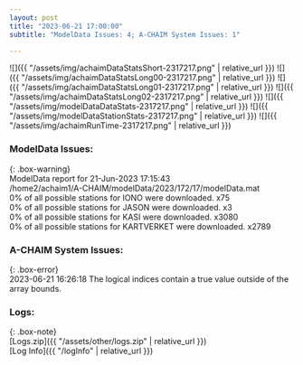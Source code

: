 ```yaml
---
layout: post
title: "2023-06-21 17:00:00"
subtitle: "ModelData Issues: 4; A-CHAIM System Issues: 1"

---
```


![]({{ "/assets/img/achaimDataStatsShort-2317217.png" | relative_url }})
![]({{ "/assets/img/achaimDataStatsLong00-2317217.png" | relative_url }})
![]({{ "/assets/img/achaimDataStatsLong01-2317217.png" | relative_url }})
![]({{ "/assets/img/achaimDataStatsLong02-2317217.png" | relative_url }})
![]({{ "/assets/img/modelDataDataStats-2317217.png" | relative_url }})
![]({{ "/assets/img/modelDataStationStats-2317217.png" | relative_url }})
![]({{ "/assets/img/achaimRunTime-2317217.png" | relative_url }})


### ModelData Issues:  
  
{: .box-warning}  
 ModelData report for 21-Jun-2023 17:15:43   
 /home2/achaim1/A-CHAIM/modelData/2023/172/17/modelData.mat   
 0% of all possible stations for IONO were downloaded. x75   
 0% of all possible stations for JASON were downloaded. x3   
 0% of all possible stations for KASI were downloaded. x3080   
 0% of all possible stations for KARTVERKET were downloaded. x2789   
  
### A-CHAIM System Issues:  
  
{: .box-error}  
2023-06-21 16:26:18 The logical indices contain a true value outside of the array bounds.  

### Logs:  
  
{: .box-note}  
[Logs.zip]({{ "/assets/other/logs.zip" | relative_url }})  
[Log Info]({{ "/logInfo" | relative_url }})  
